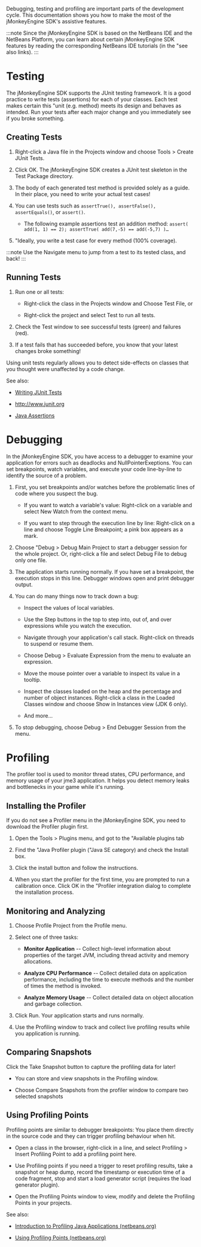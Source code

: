 Debugging, testing and profiling are important parts of the development
cycle. This documentation shows you how to make the most of the
jMonkeyEngine SDK's assistive features.

:::note
Since the jMonkeyEngine SDK is based on the NetBeans IDE and the
NetBeans Platform, you can learn about certain jMonkeyEngine SDK
features by reading the corresponding NetBeans IDE tutorials (in the
"see also links).
:::

Testing
=======

The jMonkeyEngine SDK supports the JUnit testing framework. It is a good
practice to write tests (assertions) for each of your classes. Each test
makes certain this "unit (e.g. method) meets its design and behaves as
intended. Run your tests after each major change and you immediately see
if you broke something.

Creating Tests
--------------

1.  Right-click a Java file in the Projects window and choose Tools \>
    Create JUnit Tests.

2.  Click OK. The jMonkeyEngine SDK creates a JUnit test skeleton in the
    Test Package directory.

3.  The body of each generated test method is provided solely as a
    guide. In their place, you need to write your actual test cases!

4.  You can use tests such as
    `assertTrue(), assertFalse(), assertEquals()`, or `assert()`.

    -   The following example assertions test an addition method:
        `assert( add(1, 1) == 2); assertTrue( add(7,-5) == add(-5,7) )…`

5.  "Ideally, you write a test case for every method (100% coverage).

:::note
Use the Navigate menu to jump from a test to its tested class, and back!
:::

Running Tests
-------------

1.  Run one or all tests:

    -   Right-click the class in the Projects window and Choose Test
        File, or

    -   Right-click the project and select Test to run all tests.

2.  Check the Test window to see successful tests (green) and failures
    (red).

3.  If a test fails that has succeeded before, you know that your latest
    changes broke something!

Using unit tests regularly allows you to detect side-effects on classes
that you thought were unaffected by a code change.

See also:

-   [Writing JUnit
    Tests](http://netbeans.org/kb/docs/java/junit-intro.html)

-   <http://www.junit.org>

-   [Java
    Assertions](https://docs.oracle.com/javase/7/docs/technotes/guides/language/assert.html)

Debugging
=========

In the jMonkeyEngine SDK, you have access to a debugger to examine your
application for errors such as deadlocks and NullPointerExeptions. You
can set breakpoints, watch variables, and execute your code line-by-line
to identify the source of a problem.

1.  First, you set breakpoints and/or watches before the problematic
    lines of code where you suspect the bug.

    -   If you want to watch a variable's value: Right-click on a
        variable and select New Watch from the context menu.

    -   If you want to step through the execution line by line:
        Right-click on a line and choose Toggle Line Breakpoint; a pink
        box appears as a mark.

2.  Choose "Debug \> Debug Main Project to start a debugger session for
    the whole project. Or, right-click a file and select Debug File to
    debug only one file.

3.  The application starts running normally. If you have set a
    breakpoint, the execution stops in this line. Debugger windows open
    and print debugger output.

4.  You can do many things now to track down a bug:

    -   Inspect the values of local variables.

    -   Use the Step buttons in the top to step into, out of, and over
        expressions while you watch the execution.

    -   Navigate through your application's call stack. Right-click on
        threads to suspend or resume them.

    -   Choose Debug \> Evaluate Expression from the menu to evaluate an
        expression.

    -   Move the mouse pointer over a variable to inspect its value in a
        tooltip.

    -   Inspect the classes loaded on the heap and the percentage and
        number of object instances. Right-click a class in the Loaded
        Classes window and choose Show in Instances view (JDK 6 only).

    -   And more...

5.  To stop debugging, choose Debug \> End Debugger Session from the
    menu.

Profiling
=========

The profiler tool is used to monitor thread states, CPU performance, and
memory usage of your jme3 application. It helps you detect memory leaks
and bottlenecks in your game while it's running.

Installing the Profiler
-----------------------

If you do not see a Profiler menu in the jMonkeyEngine SDK, you need to
download the Profiler plugin first.

1.  Open the Tools \> Plugins menu, and got to the "Available plugins
    tab

2.  Find the "Java Profiler plugin ("Java SE category) and check the
    Install box.

3.  Click the install button and follow the instructions.

4.  When you start the profiler for the first time, you are prompted to
    run a calibration once. Click OK in the "Profiler integration dialog
    to complete the installation process.

Monitoring and Analyzing
------------------------

1.  Choose Profile Project from the Profile menu.

2.  Select one of three tasks:

    -   **Monitor Application** -- Collect high-level information about
        properties of the target JVM, including thread activity and
        memory allocations.

    -   **Analyze CPU Performance** -- Collect detailed data on
        application performance, including the time to execute methods
        and the number of times the method is invoked.

    -   **Analyze Memory Usage** -- Collect detailed data on object
        allocation and garbage collection.

3.  Click Run. Your application starts and runs normally.

4.  Use the Profiling window to track and collect live profiling results
    while you application is running.

Comparing Snapshots
-------------------

Click the Take Snapshot button to capture the profiling data for later!

-   You can store and view snapshots in the Profiling window.

-   Choose Compare Snapshots from the profiler window to compare two
    selected snapshots

Using Profiling Points
----------------------

Profiling points are similar to debugger breakpoints: You place them
directly in the source code and they can trigger profiling behaviour
when hit.

-   Open a class in the browser, right-click in a line, and select
    Profiling \> Insert Profiling Point to add a profiling point here.

-   Use Profiling points if you need a trigger to reset profiling
    results, take a snapshot or heap dump, record the timestamp or
    execution time of a code fragment, stop and start a load generator
    script (requires the load generator plugin).

-   Open the Profiling Points window to view, modify and delete the
    Profiling Points in your projects.

See also:

-   [Introduction to Profiling Java Applications
    (netbeans.org)](http://netbeans.org/kb/docs/java/profiler-intro.html)

-   [Using Profiling Points
    (netbeans.org)](http://netbeans.org/kb/docs/java/profiler-profilingpoints.html)
